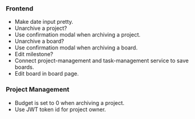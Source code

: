 ### Frontend

* Make date input pretty.
* Unarchive a project?
* Use confirmation modal when archiving a project.
* Unarchive a board?
* Use confirmation modal when archiving a board.
* Edit milestone?
* Connect project-management and task-management service to save boards.
* Edit board in board page.

### Project Management

* Budget is set to 0 when archiving a project.
* Use JWT token id for project owner.